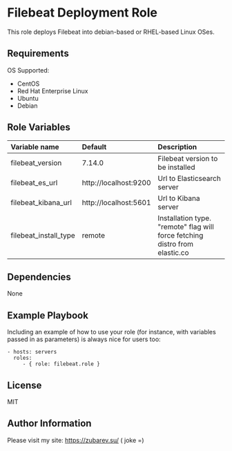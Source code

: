 Filebeat Deployment Role
=========

This role deploys Filebeat into debian-based or RHEL-based Linux OSes.

Requirements
------------

OS Supported:
* CentOS
* Red Hat Enterprise Linux
* Ubuntu
* Debian

Role Variables
--------------

| Variable name | Default | Description |
| :------------ | :------ | :---------- |
| filebeat_version | 7.14.0 | Filebeat version to be installed |
| filebeat_es_url | http://localhost:9200 | Url to Elasticsearch server |
| filebeat_kibana_url | http://localhost:5601 | Url to Kibana server |
| filebeat_install_type | remote | Installation type. "remote" flag will force fetching distro from elastic.co |

Dependencies
------------

None

Example Playbook
----------------

Including an example of how to use your role (for instance, with variables passed in as parameters) is always nice for users too:

    - hosts: servers
      roles:
         - { role: filebeat.role }

License
-------

MIT

Author Information
------------------

Please visit my site: https://zubarev.su/ ( joke =)
